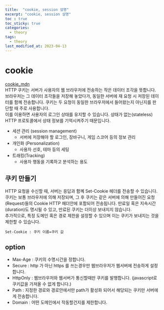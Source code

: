 ```yaml
---
title:  "cookie, session 설명"
excerpt: "cookie, session 설명"
toc : true
toc_sticky: true
categories:
  - theory
tags:
  - theory
last_modified_at: 2023-04-13
---
```


# cookie

[cookie_mdn](https://developer.mozilla.org/ko/docs/Web/HTTP/Cookies)   
HTTP 쿠키는 서버가 사용자의 웹 브라우저에 전송하는 작은 데이터 조각을 뜻합니다.  
브라우저는 그 데이터 조각들을 저장해 놓았다가, 동일한 서버에 재 요청 시 저장된 데이터를 함께 전송합니다. 쿠키는 두 요청이 동일한 브라우저에서 들어왔는지 아닌지를 판단할 때 주로 사용합니다.  
이를 이용하면 사용자의 로그인 상태를 유지할 수 있습니다. 상태가 없는(stateless) HTTP 프로토콜에서 상태 정보를 기억시켜주기 때문입니다.  
- 세션 관리 (session management)
  - 서버에 저장해야 할 로그인, 장바구니, 게임 스코어 등의 정보 관리
- 개인화 (Personalization)
  - 사용자 선호, 테마 등의 세팅
- 트래킹(Tracking)
  - 사용자 행동을 기록하고 분석하는 용도

## 쿠키 만들기 
HTTP 요청을 수신할 때, 서버는 응답과 함꼐 Set-Cookie 헤더를 전송할 수 있습니다.  
쿠키는 보통 브라우저에 의해 저장되며, 그 후 쿠키는 같은 서버에 의해 만들어진 요청(Request)들의 Cookie HTTP 헤더안에 포함되어 전송됩니다. 만료일 혹은 지속시간(duration)도 명시될 수 있고, 만료된 쿠키는 더이상 보내지지 않습니다.  
추가적으로, 특정 도메인 혹은 경로 제한을 설정할 수 있으며 이는 쿠키가 보내지는 것을 제한할 수 있습니다.  
  
```
Set-Cookie : 쿠키 이름=쿠키 값
```

## option

- Max-Age : 쿠키의 수명시간을 정합니다.
- Secure : http 가 아닌 https 를 쓰는경우만 웹브라우저가 웹서버에 전송하게 설정합니다.
- HttpOnly : 웹브라우저와 웹서버가 통신할때만 쿠키를 발행합니다. (javascript로 쿠키값을 가져올 수 없게 합니다.)
- Path : 지정한 경로와 경로안에서만 path가 활성화 되어서 해당되는 쿠키만 서버에게 전송합니다.
- Domain : 어떤 도메인에서 작동할건지를 제한합니다.
